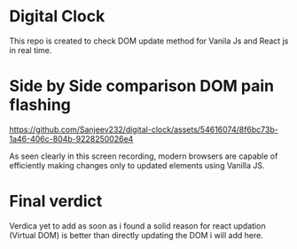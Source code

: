 # Digital Clock

This repo is created to check DOM update method for Vanila Js and React js in real time.

# Side by Side comparison DOM pain flashing

https://github.com/Sanjeev232/digital-clock/assets/54616074/8f6bc73b-1a46-406c-804b-9228250026e4

As seen clearly in this screen recording, modern browsers are capable of efficiently making changes only to updated elements using Vanilla JS.


# Final verdict

Verdica yet to add as soon as i found a solid reason for react updation (Virtual DOM) is better than directly updating the DOM i will add here.
